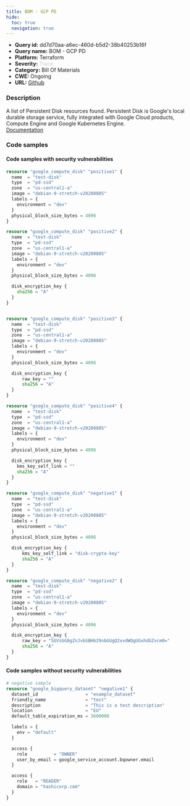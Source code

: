 ```yaml
---
title: BOM - GCP PD
hide:
  toc: true
  navigation: true
---
```


-   **Query id:** dd7d70aa-a6ec-460d-b5d2-38b40253b16f
-   **Query name:** BOM - GCP PD
-   **Platform:** Terraform
-   **Severity:** <span style="color:#CCCCCC">Trace</span>
-   **Category:** Bill Of Materials
-   **CWE:** Ongoing
-   **URL:** [Github](https://github.com/DataDog/kics/tree/master/assets/queries/terraform/gcp_bom/pd)

### Description
A list of Persistent Disk resources found. Persistent Disk is Google's local durable storage service, fully integrated with Google Cloud products, Compute Engine and Google Kubernetes Engine.<br>
[Documentation](https://kics.io)

### Code samples
#### Code samples with security vulnerabilities
```tf title="Positive test num. 1 - tf file" hl_lines="1 12 44 60 76 28"
resource "google_compute_disk" "positive1" {
  name  = "test-disk"
  type  = "pd-ssd"
  zone  = "us-central1-a"
  image = "debian-9-stretch-v20200805"
  labels = {
    environment = "dev"
  }
  physical_block_size_bytes = 4096
}

resource "google_compute_disk" "positive2" {
  name  = "test-disk"
  type  = "pd-ssd"
  zone  = "us-central1-a"
  image = "debian-9-stretch-v20200805"
  labels = {
    environment = "dev"
  }
  physical_block_size_bytes = 4096

  disk_encryption_key {
    sha256 = "A"
  }
}


resource "google_compute_disk" "positive3" {
  name  = "test-disk"
  type  = "pd-ssd"
  zone  = "us-central1-a"
  image = "debian-9-stretch-v20200805"
  labels = {
    environment = "dev"
  }
  physical_block_size_bytes = 4096

  disk_encryption_key {
      raw_key = ""
      sha256 = "A"
  }
}

resource "google_compute_disk" "positive4" {
  name  = "test-disk"
  type  = "pd-ssd"
  zone  = "us-central1-a"
  image = "debian-9-stretch-v20200805"
  labels = {
    environment = "dev"
  }
  physical_block_size_bytes = 4096

  disk_encryption_key {
    kms_key_self_link = ""
    sha256 = "A"
  }
}

resource "google_compute_disk" "negative1" {
  name  = "test-disk"
  type  = "pd-ssd"
  zone  = "us-central1-a"
  image = "debian-9-stretch-v20200805"
  labels = {
    environment = "dev"
  }
  physical_block_size_bytes = 4096

  disk_encryption_key {
      kms_key_self_link = "disk-crypto-key"
      sha256 = "A"
  }
}

resource "google_compute_disk" "negative2" {
  name  = "test-disk"
  type  = "pd-ssd"
  zone  = "us-central1-a"
  image = "debian-9-stretch-v20200805"
  labels = {
    environment = "dev"
  }
  physical_block_size_bytes = 4096

  disk_encryption_key {
      raw_key = "SGVsbG8gZnJvbSBHb29nbGUgQ2xvdWQgUGxhdGZvcm0="
      sha256 = "A"
  }
}


```


#### Code samples without security vulnerabilities
```tf title="Negative test num. 1 - tf file"
# negative sample
resource "google_bigquery_dataset" "negative1" {
  dataset_id                  = "example_dataset"
  friendly_name               = "test"
  description                 = "This is a test description"
  location                    = "EU"
  default_table_expiration_ms = 3600000

  labels = {
    env = "default"
  }

  access {
    role          = "OWNER"
    user_by_email = google_service_account.bqowner.email
  }

  access {
    role   = "READER"
    domain = "hashicorp.com"
  }
}

```
